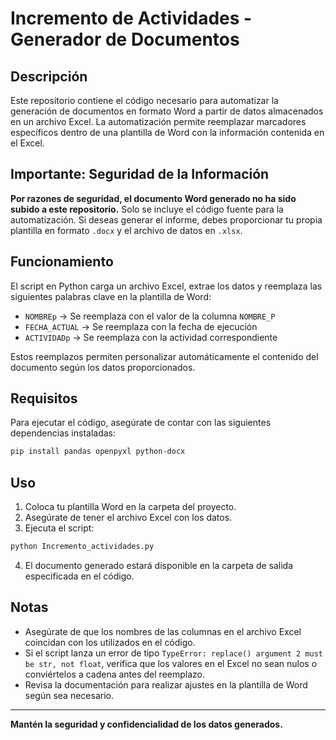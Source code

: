 # Incremento de Actividades - Generador de Documentos

## Descripción
Este repositorio contiene el código necesario para automatizar la generación de documentos en formato Word a partir de datos almacenados en un archivo Excel. La automatización permite reemplazar marcadores específicos dentro de una plantilla de Word con la información contenida en el Excel.

## Importante: Seguridad de la Información
**Por razones de seguridad, el documento Word generado no ha sido subido a este repositorio.**
Solo se incluye el código fuente para la automatización. Si deseas generar el informe, debes proporcionar tu propia plantilla en formato `.docx` y el archivo de datos en `.xlsx`.

## Funcionamiento
El script en Python carga un archivo Excel, extrae los datos y reemplaza las siguientes palabras clave en la plantilla de Word:

- `NOMBREp` → Se reemplaza con el valor de la columna `NOMBRE_P`
- `FECHA_ACTUAL` → Se reemplaza con la fecha de ejecución
- `ACTIVIDADp` → Se reemplaza con la actividad correspondiente

Estos reemplazos permiten personalizar automáticamente el contenido del documento según los datos proporcionados.

## Requisitos
Para ejecutar el código, asegúrate de contar con las siguientes dependencias instaladas:

```bash
pip install pandas openpyxl python-docx
```

## Uso
1. Coloca tu plantilla Word en la carpeta del proyecto.
2. Asegúrate de tener el archivo Excel con los datos.
3. Ejecuta el script:

```bash
python Incremento_actividades.py
```

4. El documento generado estará disponible en la carpeta de salida especificada en el código.

## Notas
- Asegúrate de que los nombres de las columnas en el archivo Excel coincidan con los utilizados en el código.
- Si el script lanza un error de tipo `TypeError: replace() argument 2 must be str, not float`, verifica que los valores en el Excel no sean nulos o conviértelos a cadena antes del reemplazo.
- Revisa la documentación para realizar ajustes en la plantilla de Word según sea necesario.

---
**Mantén la seguridad y confidencialidad de los datos generados.**
